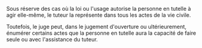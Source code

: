   
 Sous réserve des cas où la loi ou l'usage autorise la personne en tutelle à agir elle-même, le tuteur la représente dans tous les actes de la vie civile.  

  
 Toutefois, le juge peut, dans le jugement d'ouverture ou ultérieurement, énumérer certains actes que la personne en tutelle aura la capacité de faire seule ou avec l'assistance du tuteur.  
